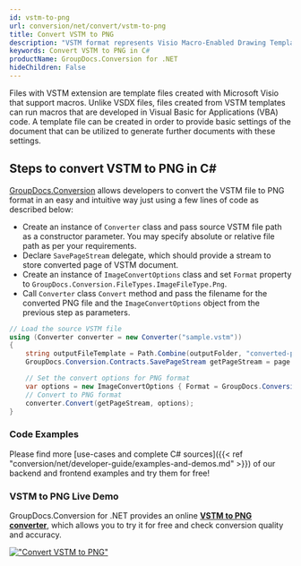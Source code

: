```yaml
---
id: vstm-to-png
url: conversion/net/convert/vstm-to-png
title: Convert VSTM to PNG
description: "VSTM format represents Visio Macro-Enabled Drawing Template with .vstm extension. Learn how to convert VSTM to PNG file programmatically in C# language using GroupDocs.Conversion for .NET library."
keywords: Convert VSTM to PNG in C#
productName: GroupDocs.Conversion for .NET
hideChildren: False
---
```


Files with VSTM extension are template files created with Microsoft Visio that support macros. Unlike VSDX files, files created from VSTM templates can run macros that are developed in Visual Basic for Applications (VBA) code. A template file can be created in order to provide basic settings of the document that can be utilized to generate further documents with these settings.

## Steps to convert VSTM to PNG in C#

[GroupDocs.Conversion](https://products.groupdocs.com/conversion/net) allows developers to convert the VSTM file to PNG format in an easy and intuitive way just using a few lines of code as described below:

* Create an instance of `Converter` class and pass source VSTM file path as a constructor parameter. You may specify absolute or relative file path as per your requirements. 
* Declare `SavePageStream` delegate, which should provide a stream to store converted page of VSTM document.
* Create an instance of `ImageConvertOptions` class and set `Format` property to `GroupDocs.Conversion.FileTypes.ImageFileType.Png`.
* Call `Converter` class `Convert` method and pass the filename for the converted PNG file and the `ImageConvertOptions` object from the previous step as parameters.

```csharp
// Load the source VSTM file
using (Converter converter = new Converter("sample.vstm"))
{
    string outputFileTemplate = Path.Combine(outputFolder, "converted-page-{0}.png");
    GroupDocs.Conversion.Contracts.SavePageStream getPageStream = page => new FileStream(string.Format(outputFileTemplate, page), FileMode.Create);

    // Set the convert options for PNG format
    var options = new ImageConvertOptions { Format = GroupDocs.Conversion.FileTypes.ImageFileType.Png };   
    // Convert to PNG format
    converter.Convert(getPageStream, options);
}
```

### Code Examples

Please find more [use-cases and complete C# sources]({{< ref "conversion/net/developer-guide/examples-and-demos.md" >}}) of our backend and frontend examples and try them for free!

### VSTM to PNG Live Demo

GroupDocs.Conversion for .NET provides an online [**VSTM to PNG converter**](https://products.groupdocs.app/conversion/vstm-to-png), which allows you to try it for free and check conversion quality and accuracy.

[!["Convert VSTM to PNG"](conversion/net/images/convert-to-png/convert-vstm-to-png.png)](https://products.groupdocs.app/conversion/vstm-to-png)